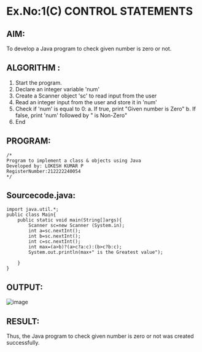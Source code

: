# Ex.No:1(C) CONTROL STATEMENTS

## AIM:
To develop a Java program to check given number is zero or not.

## ALGORITHM :
1.	Start the program.
2.	Declare an integer variable 'num'
3.	Create a Scanner object 'sc' to read input from the user
4.	Read an integer input from the user and store it in 'num'
5.	Check if 'num' is equal to 0:
a.	If true, print "Given number is Zero"
b.	If false, print 'num' followed by " is Non-Zero"
6.	End





## PROGRAM:
 ```
/*
Program to implement a class & objects using Java
Developed by: LOKESH KUMAR P
RegisterNumber:212222240054  
*/
```

## Sourcecode.java:
```
import java.util.*;
public class Main{
    public static void main(String[]args){
        Scanner sc=new Scanner (System.in);
        int a=sc.nextInt();
        int b=sc.nextInt();
        int c=sc.nextInt();
        int max=(a>b)?(a>c?a:c):(b>c?b:c);
        System.out.println(max+" is the Greatest value");
        
    }
}
```







## OUTPUT:
![image](https://github.com/user-attachments/assets/1358d545-0e46-4340-9ecc-643156a1e456)




## RESULT:
Thus, the Java program to check given number is zero or not was created successfully.


